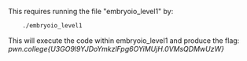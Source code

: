 This requires running the file "embryoio_level1" by:
```bash
	./embryoio_level1
```

This will execute the code within embryoio_level1 and produce the flag:
	*pwn.college{U3GO9l9YJDoYmkzlFpg6OYiMUjH.0VMsQDMwUzW}*
